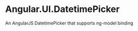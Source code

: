 Angular.UI.DatetimePicker
=========================

An AngularJS DatetimePicker that supports ng-model binding
